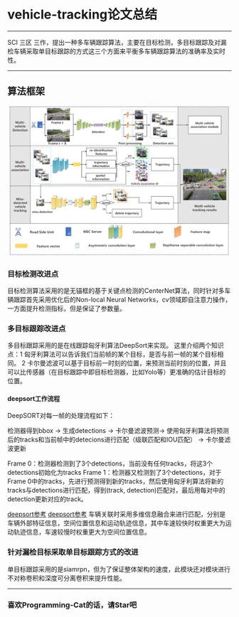 # vehicle-tracking论文总结
***
SCI 三区 三作，提出一种多车辆跟踪算法，主要在目标检测，多目标跟踪及对漏检车辆采取单目标跟踪的方式这三个方面来平衡多车辆跟踪算法的准确率及实时性。
***
## 算法框架
![](https://github.com/jinghehehe/pictures/blob/main/Figure_2_DPI500.jpg)
### 目标检测改进点
目标检测算法采用的是无锚框的基于关键点检测的CenterNet算法，同时针对多车辆跟踪首先采用优化后的Non-local Neural Networks，cv领域即自注意力操作，一方面提升检测指标，但是保证了参数量。

### 多目标跟踪改进点
多目标跟踪采用的是在线跟踪匈牙利算法DeepSort来实现。
这里介绍两个知识点：1 匈牙利算法可以告诉我们当前帧的某个目标，是否与前一帧的某个目标相同。
2 卡尔曼滤波可以基于目标前一时刻的位置，来预测当前时刻的位置，并且可以比传感器（在目标跟踪中即目标检测器，比如Yolo等）更准确的估计目标的位置。
#### deepsort工作流程
DeepSORT对每一帧的处理流程如下：

检测器得到bbox → 生成detections → 卡尔曼滤波预测→ 使用匈牙利算法将预测后的tracks和当前帧中的detecions进行匹配（级联匹配和IOU匹配） → 卡尔曼滤波更新

Frame 0：检测器检测到了3个detections，当前没有任何tracks，将这3个detections初始化为tracks
Frame 1：检测器又检测到了3个detections，对于Frame 0中的tracks，先进行预测得到新的tracks，然后使用匈牙利算法将新的tracks与detections进行匹配，得到(track, detection)匹配对，最后用每对中的detection更新对应的track。

[deepsort参考](https://zhuanlan.zhihu.com/p/202993073)
[deepsort参考](https://zhuanlan.zhihu.com/p/90835266)
车辆关联时采用多维信息融合来进行匹配，分别是车辆外部特征信息，空间位置信息和运动轨迹信息，其中车速较快时权重更大为运动轨迹信息，车速较慢时权重更大为空间位置信息。

### 针对漏检目标采取单目标跟踪方式的改进
单目标跟踪采用的是siamrpn，但为了保证整体架构的速度，此模块还对模块进行不对称卷积和深度可分离卷积来提升性能。

***
### **喜欢Programming-Cat的话，请Star吧**
